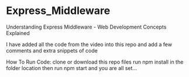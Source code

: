 # Express_Middleware
Understanding Express Middleware - Web Development Concepts Explained

I have added all the code from the video into this repo and add a few comments and extra snippets of code 

How To Run Code:
clone or download this repo files
run npm install in the folder location 
then run npm start and you are all set...
